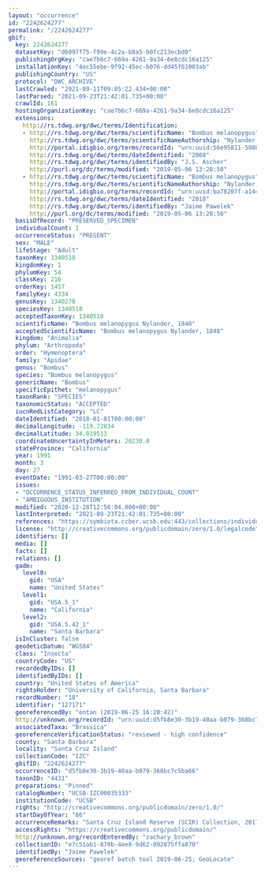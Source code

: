 ```yaml
---
layout: "occurrence"
id: "2242624277"
permalink: "/2242624277"
gbif:
  key: 2242624277
  datasetKey: "d6097f75-f99e-4c2a-b8a5-b0fc213ecbd0"
  publishingOrgKey: "cae7b6c7-669a-4261-9a34-6e8cdc16a125"
  installationKey: "4ec55ebe-9f92-45ec-b076-dd45f61003ab"
  publishingCountry: "US"
  protocol: "DWC_ARCHIVE"
  lastCrawled: "2021-09-11T09:05:22.434+00:00"
  lastParsed: "2021-09-23T21:42:01.735+00:00"
  crawlId: 161
  hostingOrganizationKey: "cae7b6c7-669a-4261-9a34-6e8cdc16a125"
  extensions:
    http://rs.tdwg.org/dwc/terms/Identification:
    - http://rs.tdwg.org/dwc/terms/scientificName: "Bombus melanopygus"
      http://rs.tdwg.org/dwc/terms/scientificNameAuthorship: "Nylander, 1848"
      http://portal.idigbio.org/terms/recordId: "urn:uuid:56e95811-5980-4f09-bdfb-bc140d4abc92"
      http://rs.tdwg.org/dwc/terms/dateIdentified: "2008"
      http://rs.tdwg.org/dwc/terms/identifiedBy: "J.S. Ascher"
      http://purl.org/dc/terms/modified: "2019-05-06 13:28:50"
    - http://rs.tdwg.org/dwc/terms/scientificName: "Bombus melanopygus"
      http://rs.tdwg.org/dwc/terms/scientificNameAuthorship: "Nylander, 1848"
      http://portal.idigbio.org/terms/recordId: "urn:uuid:ba78207f-a144-48a6-88d9-037b02cf4f7a"
      http://rs.tdwg.org/dwc/terms/dateIdentified: "2018"
      http://rs.tdwg.org/dwc/terms/identifiedBy: "Jaime Pawelek"
      http://purl.org/dc/terms/modified: "2019-05-06 13:28:50"
  basisOfRecord: "PRESERVED_SPECIMEN"
  individualCount: 1
  occurrenceStatus: "PRESENT"
  sex: "MALE"
  lifeStage: "Adult"
  taxonKey: 1340518
  kingdomKey: 1
  phylumKey: 54
  classKey: 216
  orderKey: 1457
  familyKey: 4334
  genusKey: 1340278
  speciesKey: 1340518
  acceptedTaxonKey: 1340518
  scientificName: "Bombus melanopygus Nylander, 1848"
  acceptedScientificName: "Bombus melanopygus Nylander, 1848"
  kingdom: "Animalia"
  phylum: "Arthropoda"
  order: "Hymenoptera"
  family: "Apidae"
  genus: "Bombus"
  species: "Bombus melanopygus"
  genericName: "Bombus"
  specificEpithet: "melanopygus"
  taxonRank: "SPECIES"
  taxonomicStatus: "ACCEPTED"
  iucnRedListCategory: "LC"
  dateIdentified: "2018-01-01T00:00:00"
  decimalLongitude: -119.72834
  decimalLatitude: 34.019513
  coordinateUncertaintyInMeters: 20230.0
  stateProvince: "California"
  year: 1991
  month: 3
  day: 27
  eventDate: "1991-03-27T00:00:00"
  issues:
  - "OCCURRENCE_STATUS_INFERRED_FROM_INDIVIDUAL_COUNT"
  - "AMBIGUOUS_INSTITUTION"
  modified: "2020-12-28T12:56:04.000+00:00"
  lastInterpreted: "2021-09-23T21:42:01.735+00:00"
  references: "https://symbiota.ccber.ucsb.edu:443/collections/individual/index.php?occid=127171"
  license: "http://creativecommons.org/publicdomain/zero/1.0/legalcode"
  identifiers: []
  media: []
  facts: []
  relations: []
  gadm:
    level0:
      gid: "USA"
      name: "United States"
    level1:
      gid: "USA.5_1"
      name: "California"
    level2:
      gid: "USA.5.42_1"
      name: "Santa Barbara"
  isInCluster: false
  geodeticDatum: "WGS84"
  class: "Insecta"
  countryCode: "US"
  recordedByIDs: []
  identifiedByIDs: []
  country: "United States of America"
  rightsHolder: "University of California, Santa Barbara"
  recordNumber: "18"
  identifier: "127171"
  georeferencedBy: "entan (2019-06-25 16:20:42)"
  http://unknown.org/recordId: "urn:uuid:d5fb8e30-3b19-40aa-b079-368bc7c5ba66"
  associatedTaxa: "Brassica"
  georeferenceVerificationStatus: "reviewed - high confidence"
  county: "Santa Barbara"
  locality: "Santa Cruz Island"
  collectionCode: "IZC"
  gbifID: "2242624277"
  occurrenceID: "d5fb8e30-3b19-40aa-b079-368bc7c5ba66"
  taxonID: "4431"
  preparations: "Pinned"
  catalogNumber: "UCSB-IZC00035333"
  institutionCode: "UCSB"
  rights: "http://creativecommons.org/publicdomain/zero/1.0/"
  startDayOfYear: "86"
  occurrenceRemarks: "Santa Cruz Island Reserve (SCIR) Collection, 2017"
  accessRights: "https://creativecommons.org/publicdomain/"
  http://unknown.org/recordEnteredBy: "zachary_brown"
  collectionID: "e7c51ab1-870b-4ee8-9d62-092875ffa870"
  identifiedBy: "Jaime Pawelek"
  georeferenceSources: "georef batch tool 2019-06-25; GeoLocate"
---
```

